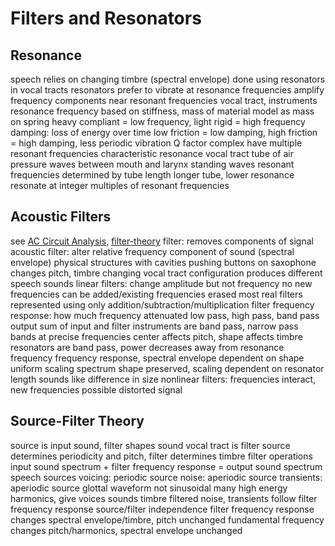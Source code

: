 # Filters and Resonators
## Resonance
speech relies on changing timbre (spectral envelope)
	done using resonators in vocal tracts
resonators
	prefer to vibrate at resonance frequencies
	amplify frequency components near resonant frequencies
	vocal tract, instruments
	resonance
		frequency based on stiffness, mass of material
		model as mass on spring
		heavy compliant = low frequency, light rigid = high frequency
		damping: loss of energy over time
			low friction = low damping, high friction = high damping, less periodic vibration
			Q factor
		complex have multiple resonant frequencies
		characteristic resonance
	vocal tract
		tube of air
		pressure waves between mouth and larynx
		standing waves
		resonant frequencies determined by tube length
			longer tube, lower resonance
		resonate at integer multiples of resonant frequencies
## Acoustic Filters
see [AC Circuit Analysis](ac-circuit-analysis.md), [filter-theory](filter-theory.md)
filter: removes components of signal
	acoustic filter: alter relative frequency component of sound (spectral envelope)
	physical structures with cavities
		pushing buttons on saxophone changes pitch, timbre
		changing vocal tract configuration produces different speech sounds
	linear filters: change amplitude but not frequency
		no new frequencies can be added/existing frequencies erased
		most real filters
		represented using only addition/subtraction/multiplication
		filter frequency response: how much frequency attenuated
			low pass, high pass, band pass
		output sum of input and filter
		instruments are band pass, narrow pass bands at precise frequencies
			center affects pitch, shape affects timbre
		resonators are band pass, power decreases away from resonance frequency
			frequency response,  spectral envelope dependent on shape
			uniform scaling
				spectrum shape preserved, scaling dependent on resonator length
				sounds like difference in size
	nonlinear filters: frequencies interact, new frequencies possible
		distorted signal
## Source-Filter Theory
source is input sound, filter shapes sound
vocal tract is filter
source determines periodicity and pitch, filter determines timbre
filter operations
	input sound spectrum + filter frequency response = output sound spectrum
speech sources
	voicing: periodic source
	noise: aperiodic source
	transients: aperiodic source
glottal waveform
	not sinusoidal
	many high energy harmonics, give voices sounds timbre
filtered noise, transients follow filter frequency response
source/filter independence
	filter frequency response changes spectral envelope/timbre, pitch unchanged
	fundamental frequency changes pitch/harmonics, spectral envelope unchanged